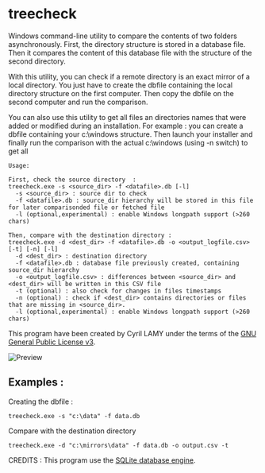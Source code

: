# treecheck

Windows command-line utility to compare the contents of two folders asynchronously.
First, the directory structure is stored in a database file. Then it compares
the content of this database file with the structure of the second directory.

With this utility, you can check if a remote directory is an exact mirror of 
a local directory. You just have to create the dbfile containing the local
directory structure on the first computer. Then copy the dbfile on the second
computer and run the comparison.

You can also use this utility to get all files an directories names that were
added or modified during an installation.
For example : you can create a dbfile containing your c:\windows structure.
Then launch your installer and finally run the comparison with the actual 
c:\windows (using -n switch) to get all  
```
Usage: 

First, check the source directory  :
treecheck.exe -s <source_dir> -f <datafile>.db [-l]
  -s <source_dir> : source dir to check
  -f <datafile>.db : source_dir hierarchy will be stored in this file for later comparisonded file or fetched file
  -l (optional,experimental) : enable Windows longpath support (>260 chars)

Then, compare with the destination directory :
treecheck.exe -d <dest_dir> -f <datafile>.db -o <output_logfile.csv> [-t] [-n] [-l]
  -d <dest_dir> : destination directory
  -f <datafile>.db : database file previously created, containing source_dir hierarchy
  -o <output_logfile.csv> : differences between <source_dir> and <dest_dir> will be written in this CSV file
  -t (optional) : also check for changes in files timestamps
  -n (optional) : check if <dest_dir> contains directories or files that are missing in <source_dir>.
  -l (optional,experimental) : enable Windows longpath support (>260 chars)
```

This program have been created by Cyril LAMY under the terms of the [GNU General Public License v3](http://www.gnu.org/licenses/gpl.html).

![Preview](deploy-1.gif)

## Examples :

Creating the dbfile :

```
treecheck.exe -s "c:\data" -f data.db
```

Compare with the destination directory

```
treecheck.exe -d "c:\mirrors\data" -f data.db -o output.csv -t
```

CREDITS :
This program use the [SQLite database engine](https://www.sqlite.org/index.html).
